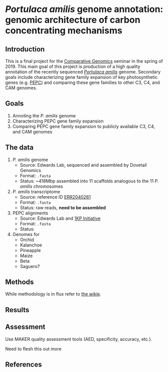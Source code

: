# _Portulaca amilis_ genome annotation: genomic architecture of carbon concentrating mechanisms

## Introduction

This is a final project for the [Comparative Genomics](https://github.com/Yale-EEB723/syllabus) seminar in the spring of 2019. This main goal of this project is production of a high quality annotation of the recently sequenced [_Portulaca amilis_](https://en.wikipedia.org/wiki/Portulaca_amilis) genome. Secondary goals include characterizing gene family expansion of key photosynthetic genes (e.g. [PEPC](http://pfam.xfam.org/family/PEPcase#wpContent0)) and comparing these gene families to other C3, C4, and CAM genomes.

## Goals

1. Annoting the _P. amilis_ genome
2. Characterizing PEPC gene family expansion
3. Comparing PEPC gene family expansion to publicly available C3, C4, and CAM genomes

## The data

1. _P. amilis_ genome
    * Source: Edwards Lab, sequenced and assembled by Dovetail Genomics
    * Format: `.fasta`
    * Status: ~418Mbp assembled into 11 scaffolds analogous to the 11 _P. amilis_ chromosomes
2. _P. amilis_ transcriptome
    * Source: reference ID [ERR2040261](https://www.ncbi.nlm.nih.gov/sra/ERR2040261)
    * Format: `.fasta`
    * Status: raw reads, **need to be assembled**
3. PEPC alignments
    * Source: Edwards Lab and [1KP Initiative](https://sites.google.com/a/ualberta.ca/onekp/)
    * Format: `.fasta`
    * Status: 
4. Genomes for
    * Orchid
    * Kalanchoe
    * Pineapple
    * Maize
    * Beta
    * Saguero?

## Methods

While methodology is in flux refer to [the wikie](https://github.com/isgilman/finalproject/wiki).

## Results


## Assessment

Use MAKER quality assessment tools (AED, specificity, accuracy, etc.).

Need to flesh this out more

## References
